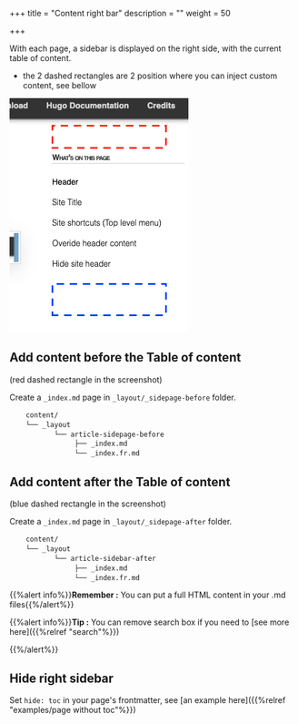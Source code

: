 +++
title = "Content right bar"
description = ""
weight = 50

+++

With each page, a sidebar is displayed on the right side, with the current table of content.
* the 2 dashed rectangles are 2 position where you can inject custom content, see bellow

![header](screenshot.png?classes=border,shadow)

## Add content before the Table of content
(red dashed rectangle in the screenshot)

Create a `_index.md` page in `_layout/_sidepage-before` folder.

```bash
	content/
	└──	_layout
		   └── article-sidepage-before
				├──	_index.md
				└──	_index.fr.md
```

## Add content after the Table of content
(blue dashed rectangle in the screenshot)

Create a `_index.md` page in `_layout/_sidepage-after` folder.

```bash
	content/
	└──	_layout
		   └── article-sidebar-after
				├──	_index.md
				└──	_index.fr.md
```

{{%alert info%}}**Remember :** You can put a full HTML content in your .md files{{%/alert%}}

{{%alert info%}}**Tip :** You can remove search box if you need to [see more here]({{%relref "search"%}})

{{%/alert%}}


## Hide right sidebar
Set `hide: toc` in your page's frontmatter, see [an example here]({{%relref "examples/page without toc"%}})
